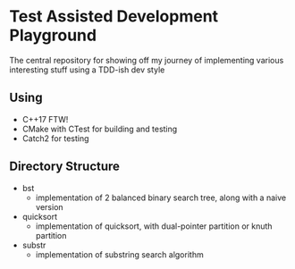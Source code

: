 # Test Assisted Development Playground

The central repository for showing off my journey of implementing various interesting stuff using a TDD-ish dev style

## Using

* C++17 FTW!
* CMake with CTest for building and testing
* Catch2 for testing

## Directory Structure

* bst
    * implementation of 2 balanced binary search tree, along with a naive version
* quicksort
    * implementation of quicksort, with dual-pointer partition or knuth partition
* substr
    * implementation of substring search algorithm
